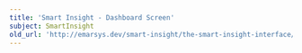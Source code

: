 ```yaml
---
title: 'Smart Insight - Dashboard Screen'
subject: SmartInsight
old_url: 'http://emarsys.dev/smart-insight/the-smart-insight-interface/smart-insight-dashboard-screen/'
---
```


<here we document the SI Dashboard>